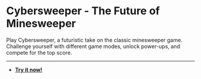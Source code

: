 # Cybersweeper - The Future of Minesweeper

Play Cybersweeper, a futuristic take on the classic minesweeper game. Challenge yourself with different game modes, unlock power-ups, and compete for the top score.

---

* **[Try it now!](https://pirillo.com/arcade/cybersweeper.html)**
